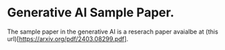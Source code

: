 # Generative AI Sample Paper.

The sample paper in the generative AI is a reserach paper avaialbe at (this url)[https://arxiv.org/pdf/2403.08299.pdf].